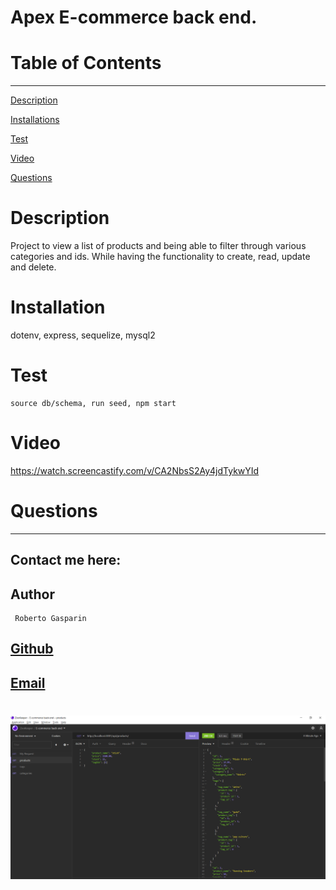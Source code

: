 # Apex E-commerce back end.

# Table of Contents

---

[Description](#Description)

[Installations](#Installations)

[Test](#Test)

[Video](#Video)

[Questions](#Questions)

# Description

Project to view a list of products and being able to filter through various categories and ids. While having the functionality to 
create, read, update and delete. 

# Installation

   dotenv, express, sequelize, mysql2

# Test

    source db/schema, run seed, npm start

# Video

https://watch.screencastify.com/v/CA2NbsS2Ay4jdTykwYId


# Questions

---

## Contact me here:

## Author

     Roberto Gasparin

## [Github](https://github.com/box-monkey)

## [Email](mailto:jr.gasparin15@gmail.com)

#

![Team Generation Image](./ecom.png)



